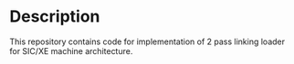# Description

This repository contains code for implementation of 2 pass linking loader for SIC/XE machine architecture.
